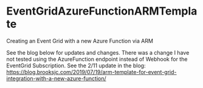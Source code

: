 # EventGridAzureFunctionARMTemplate
Creating an Event Grid with a new Azure Function via ARM

See the blog below for updates and changes. There was a change I have not tested using the AzureFunction endpoint instead of Webhook for the EventGrid Subscription. See the 2/11 update in the blog:
https://blog.brooksjc.com/2019/07/19/arm-template-for-event-grid-integration-with-a-new-azure-function/
